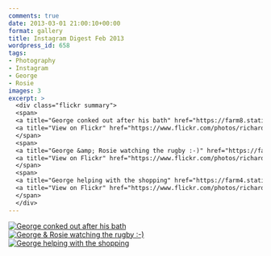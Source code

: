 ```yaml
---
comments: true
date: 2013-03-01 21:00:10+00:00
format: gallery
title: Instagram Digest Feb 2013
wordpress_id: 658
tags:
- Photography
- Instagram
- George
- Rosie
images: 3
excerpt: >
  <div class="flickr summary">
  <span>
  <a title="George conked out after his bath" href="https://farm8.staticflickr.com/7414/13063073643_1fbc331d77_b.jpg" class="image cboxElement" rel="gallery0"><img src="https://farm8.staticflickr.com/7414/13063073643_1fbc331d77_q.jpg" alt="George conked out after his bath"></a>
  <a title="View on Flickr" href="https://www.flickr.com/photos/richard-perry/13063073643/" class="flickrlink"> </a>
  </span>
  <span>
  <a title="George &amp; Rosie watching the rugby :-)" href="https://farm8.staticflickr.com/7349/13063271094_cd40e55851_b.jpg" class="image cboxElement" rel="gallery0"><img src="https://farm8.staticflickr.com/7349/13063271094_cd40e55851_q.jpg" alt="George &amp; Rosie watching the rugby :-)"></a>
  <a title="View on Flickr" href="https://www.flickr.com/photos/richard-perry/13063271094/" class="flickrlink"> </a>
  </span>
  <span>
  <a title="George helping with the shopping" href="https://farm4.staticflickr.com/3715/13063265824_edd90c3562_b.jpg" class="image cboxElement" rel="gallery0"><img src="https://farm4.staticflickr.com/3715/13063265824_edd90c3562_q.jpg" alt="George helping with the shopping"></a>
  <a title="View on Flickr" href="https://www.flickr.com/photos/richard-perry/13063265824/" class="flickrlink"> </a>
  </span>
  </div>
---
```


<div class="flickr gallery">
<span>
<a title="George conked out after his bath" href="https://farm8.staticflickr.com/7414/13063073643_1fbc331d77_b.jpg" class="image cboxElement" rel="gallery0"><img src="https://farm8.staticflickr.com/7414/13063073643_1fbc331d77_q.jpg" alt="George conked out after his bath"></a>
<a title="View on Flickr" href="https://www.flickr.com/photos/richard-perry/13063073643/" class="flickrlink"> </a>
</span>
<span>
<a title="George &amp; Rosie watching the rugby :-)" href="https://farm8.staticflickr.com/7349/13063271094_cd40e55851_b.jpg" class="image cboxElement" rel="gallery0"><img src="https://farm8.staticflickr.com/7349/13063271094_cd40e55851_q.jpg" alt="George &amp; Rosie watching the rugby :-)"></a>
<a title="View on Flickr" href="https://www.flickr.com/photos/richard-perry/13063271094/" class="flickrlink"> </a>
</span>
<span>
<a title="George helping with the shopping" href="https://farm4.staticflickr.com/3715/13063265824_edd90c3562_b.jpg" class="image cboxElement" rel="gallery0"><img src="https://farm4.staticflickr.com/3715/13063265824_edd90c3562_q.jpg" alt="George helping with the shopping"></a>
<a title="View on Flickr" href="https://www.flickr.com/photos/richard-perry/13063265824/" class="flickrlink"> </a>
</span>
</div>